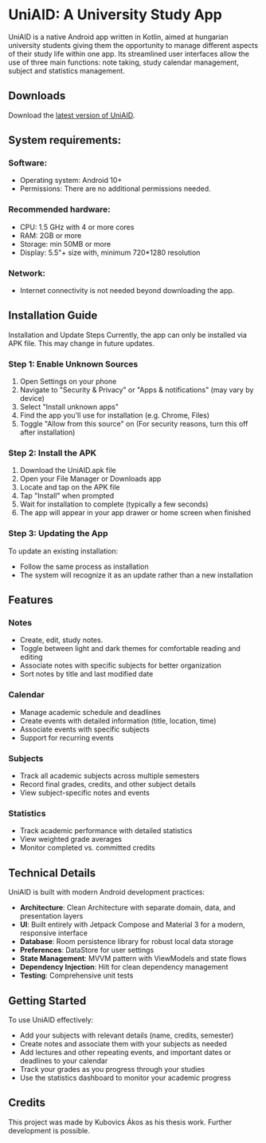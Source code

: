 # UniAID: A University Study App
UniAID is a native Android app written in Kotlin, aimed at hungarian university students giving them the opportunity to manage different aspects of their study life within one app. Its streamlined user interfaces allow the use of three main functions: note taking, study calendar management, subject and statistics management.

## Downloads

Download the [latest version of UniAID](https://github.com/kubovicsakos/UniAID/releases/latest).

## System requirements:
### Software:
- Operating system: Android 10+
- Permissions: There are no additional permissions needed.
### Recommended hardware: 
- CPU: 1.5 GHz with 4 or more cores 
- RAM: 2GB or more
- Storage: min 50MB or more
- Display: 5.5"+ size with, minimum 720*1280 resolution
### Network:
- Internet connectivity is not needed beyond downloading the app.

## Installation Guide
Installation and Update Steps
Currently, the app can only be installed via APK file. This may change in future updates.

### Step 1: Enable Unknown Sources
1. Open Settings on your phone
2. Navigate to "Security & Privacy" or "Apps & notifications" (may vary by device)
3. Select "Install unknown apps"
4. Find the app you'll use for installation (e.g. Chrome, Files)
5. Toggle "Allow from this source" on (For security reasons, turn this off after installation)
### Step 2: Install the APK
1. Download the UniAID.apk file
2. Open your File Manager or Downloads app
3. Locate and tap on the APK file
4. Tap "Install" when prompted
5. Wait for installation to complete (typically a few seconds)
6. The app will appear in your app drawer or home screen when finished
### Step 3: Updating the App
To update an existing installation:

- Follow the same process as installation
- The system will recognize it as an update rather than a new installation

## Features
### Notes
- Create, edit, study notes. 
- Toggle between light and dark themes for comfortable reading and editing
- Associate notes with specific subjects for better organization
- Sort notes by title and last modified date
### Calendar
- Manage academic schedule and deadlines
- Create events with detailed information (title, location, time)
- Associate events with specific subjects
- Support for recurring events
### Subjects
- Track all academic subjects across multiple semesters
- Record final grades, credits, and other subject details
- View subject-specific notes and events
### Statistics
- Track academic performance with detailed statistics
- View weighted grade averages
- Monitor completed vs. committed credits
## Technical Details
UniAID is built with modern Android development practices:

- **Architecture**: Clean Architecture with separate domain, data, and presentation layers
- **UI**: Built entirely with Jetpack Compose and Material 3 for a modern, responsive interface
- **Database**: Room persistence library for robust local data storage
- **Preferences**: DataStore for user settings
- **State Management**: MVVM pattern with ViewModels and state flows
- **Dependency Injection**: Hilt for clean dependency management
- **Testing**: Comprehensive unit tests

## Getting Started
To use UniAID effectively:

- Add your subjects with relevant details (name, credits, semester)
- Create notes and associate them with your subjects as needed
- Add lectures and other repeating events, and important dates or deadlines to your calendar
- Track your grades as you progress through your studies
- Use the statistics dashboard to monitor your academic progress

## Credits

This project was made by Kubovics Ákos as his thesis work. Further development is possible.
